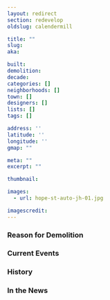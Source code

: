 ```yaml
---
layout: redirect
section: redevelop
oldslug: calendermill

title: ""
slug: 
aka: 

built: 
demolition: 
decade: 
categories: []
neighborhoods: []
town: []
designers: []
lists: []
tags: []

address: ''
latitude: ''
longitude: ''
gmap: ""

meta: ""
excerpt: ""

thumbnail: 

images:
  - url: hope-st-auto-jh-01.jpg

imagescredit:  
---
```


### Reason for Demolition


### Current Events


### History


### In the News
